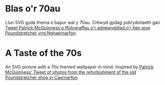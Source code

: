 # Blas o'r 70au

Llun SVG gyda thema o bapur wal y 70au. Crëwyd gydag ysbrydoliaeth gan [Tweet Patrick McGuinness o ffotograffau o'r adnewyddiad o'r hen siop Poundstretcher yng Nghaernarfon](https://twitter.com/padrigmcg/status/1353050374865899525).


# A Taste of the 70s

An SVG picture with a 70s themed wallpaper in mind. Inspired by [Patrick McGuinness' Tweet of photos from the refurbishment of the old Poundstretcher shop in Caernarfon](https://twitter.com/padrigmcg/status/1353050374865899525).